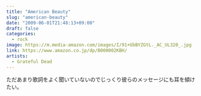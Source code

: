 ```yaml
---
title: "American Beauty"
slug: "american-beauty"
date: "2009-06-01T21:48:13+09:00"
draft: false
categories:
  - rock
image: https://m.media-amazon.com/images/I/91+UbBYZGtL._AC_UL320_.jpg
link: https://www.amazon.co.jp/dp/B000002KBH/
artists:
  - Grateful Dead
---
```

ただあまり歌詞をよく聞いていないのでじっくり彼らのメッセージにも耳を傾けたい。
